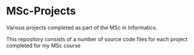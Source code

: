 # MSc-Projects

Various projects completed as part of the MSc in Informatics.

This repository consists of a number of source code files for each project completed for my MSc course

